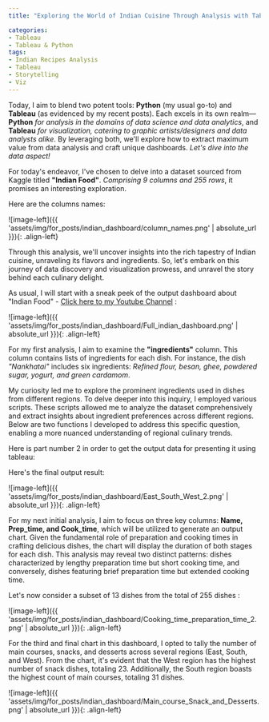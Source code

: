```yaml
---
title: "Exploring the World of Indian Cuisine Through Analysis with Tableau"

categories:
- Tableau 
- Tableau & Python
tags:
- Indian Recipes Analysis
- Tableau
- Storytelling
- Viz
---
```


Today, I aim to blend two potent tools: **Python** (my usual go-to) and **Tableau** (as evidenced by my recent posts). Each excels in its own realm—**Python** *for analysis in the domains of data science and data analytics*, and **Tableau** *for visualization, catering to graphic artists/designers and data analysts alike*. By leveraging both, we'll explore how to extract maximum value from data analysis and craft unique dashboards. *Let's dive into the data aspect!*

For today's endeavor, I've chosen to delve into a dataset sourced from Kaggle titled **"Indian Food"**. *Comprising 9 columns and 255 rows*, it promises an interesting exploration.

Here are the columns names: 

![image-left]({{ 'assets/img/for_posts/indian_dashboard/column_names.png' | absolute_url }}){: .align-left}


Through this analysis, we'll uncover insights into the rich tapestry of Indian cuisine, unraveling its flavors and ingredients. So, let's embark on this journey of data discovery and visualization prowess, and unravel the story behind each culinary delight.


As usual, I will start with a sneak peek of the output dashboard about "Indian Food" - [ Click here to my Youtube Channel](https://www.youtube.com/watch?v=f31RR9E2fXU&ab_channel=ShayCohen) :


![image-left]({{ 'assets/img/for_posts/indian_dashboard/Full_indian_dashboard.png' | absolute_url }}){: .align-left}


For my first analysis, I aim to examine the **"ingredients"** column. This column contains lists of ingredients for each dish. For instance, the dish *"Nankhatai"* includes six ingredients: *Refined flour, besan, ghee, powdered sugar, yogurt, and green cardamom*.

My curiosity led me to explore the prominent ingredients used in dishes from different regions. To delve deeper into this inquiry, I employed various scripts. These scripts allowed me to analyze the dataset comprehensively and extract insights about ingredient preferences across different regions. Below are two functions I developed to address this specific question, enabling a more nuanced understanding of regional culinary trends.

<script src="https://gist.github.com/AnalyticsForPleasure/a4fbbc9a93319fb4462f0c4ab685bdeb.js"></script>


Here is part number 2 in order to get the output data for presenting it using tableau:

<script src="https://gist.github.com/AnalyticsForPleasure/c48ba86a4741d61746ec32bec198163d.js"></script>

Here's the final output result:

![image-left]({{ 'assets/img/for_posts/indian_dashboard/East_South_West_2.png' | absolute_url }}){: .align-left}


For my next initial analysis, I aim to focus on three key columns: **Name, Prep_time, and Cook_time**, which will be utilized to generate an output chart. Given the fundamental role of preparation and cooking times in crafting delicious dishes, the chart will display the duration of both stages for each dish. This analysis may reveal two distinct patterns: dishes characterized by lengthy preparation time but short cooking time, and conversely, dishes featuring brief preparation time but extended cooking time.


Let's now consider a subset of 13 dishes from the total of 255 dishes :


![image-left]({{ 'assets/img/for_posts/indian_dashboard/Cooking_time_preparation_time_2.png' | absolute_url }}){: .align-left}


For the third and final chart in this dashboard, I opted to tally the number of main courses, snacks, and desserts across several regions (East, South, and West).
From the chart, it's evident that the West region has the highest number of snack dishes, totaling 23.
Additionally, the South region boasts the highest count of main courses, totaling 31 dishes.

![image-left]({{ 'assets/img/for_posts/indian_dashboard/Main_course_Snack_and_Desserts.png' | absolute_url }}){: .align-left}